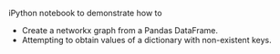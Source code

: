 iPython notebook to demonstrate how to 

* Create a networkx graph from a Pandas DataFrame.
* Attempting to obtain values of a dictionary with non-existent keys.

